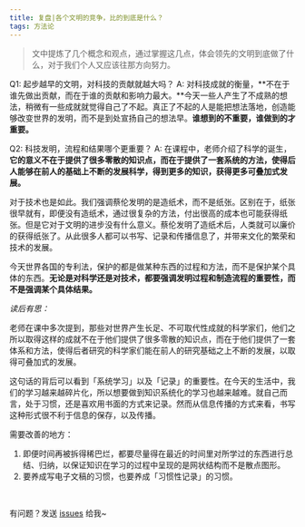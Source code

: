 ```yaml
---
title: 复盘|各个文明的竞争，比的到底是什么？
tags: 方法论
---
```


>文中提炼了几个概念和观点，通过掌握这几点，体会领先的文明到底做了什么，对于我们个人又应该往那方向努力。

Q1: 起步越早的文明，对科技的贡献就越大吗？
A: 对科技成就的衡量，**不在于谁先做出贡献，而在于谁的贡献和影响力最大。**今天一些人产生了不成熟的想法，稍微有一些成就就觉得自己了不起。真正了不起的人是能把想法落地，创造能够改变世界的发明，而不是到处宣扬自己的想法早。**谁想到的不重要，谁做到的才重要。**

Q2: 科技发明，流程和结果哪个更重要？
A: 在课程中，老师介绍了科学的诞生，**它的意义不在于提供了很多零散的知识点，而在于提供了一套系统的方法，使得后人能够在前人的基础上不断的发展科学，得到更多的知识，获得更多可叠加式发展。**

对于技术也是如此。我们强调蔡伦发明的是造纸术，而不是纸张。区别在于，纸张很早就有，即便没有造纸术，通过很复杂的方法，付出很高的成本也可能获得纸张。但是它对于文明的进步没有什么意义。蔡伦发明了造纸术后，人类就可以廉价的获得纸张了。从此很多人都可以书写、记录和传播信息了，并带来文化的繁荣和技术的发展。

今天世界各国的专利法，保护的都是做某种东西的过程和方法，而不是保护某个具体的东西。**无论是对科学还是对技术，都要强调发明过程和制造流程的重要性，而不是强调某个具体结果。**


*读后有思：*

老师在课中多次提到，那些对世界产生长足、不可取代性成就的科学家们，他们之所以取得这样的成就不在于他们提供了很多零散的知识点，而在于他们提供了一套体系和方法，使得后者研究的科学家们能在前人的研究基础之上不断的发展，以取得可叠加式的发展。

这句话的背后可以看到「系统学习」以及「记录」的重要性。在今天的生活中，我们的学习越来越碎片化，所以想要做到知识系统化的学习也越来越难。就自己而言，处于习惯，还是喜欢用书面的方式来记录。然而从信息传播的方式来看，书写这种形式很不利于信息的保存，以及传播。

需要改善的地方：

1. 即便时间再被拆得稀巴烂，都要尽量得在最近的时间里对所学过的东西进行总结、归纳，以保证知识在学习的过程中呈现的是网状结构而不是散点图形。
2. 要养成写电子文稿的习惯，也要养成「习惯性记录」的习惯。

<br>

有问题？发送 [issues](https://syt-honey.github.io/about/) 给我~
